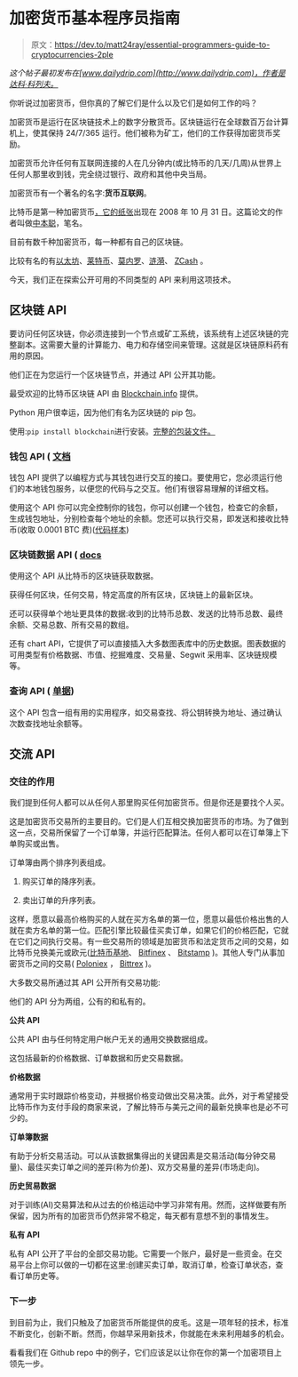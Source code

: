 # 加密货币基本程序员指南

> 原文：<https://dev.to/matt24ray/essential-programmers-guide-to-cryptocurrencies-2ple>

*这个帖子最初发布在[www.dailydrip.com](http://www.dailydrip.com)，作者是达科·科列夫。*

你听说过加密货币，但你真的了解它们是什么以及它们是如何工作的吗？

加密货币是运行在区块链技术上的数字分散货币。区块链运行在全球数百万台计算机上，使其保持 24/7/365 运行。他们被称为矿工，他们的工作获得加密货币奖励。

加密货币允许任何有互联网连接的人在几分钟内(或比特币的几天/几周)从世界上任何人那里收到钱，完全绕过银行、政府和其他中央当局。

加密货币有一个著名的名字:**货币互联网**。

比特币是第一种加密货币[，它的纸张](https://bitcoin.org/bitcoin.pdf)出现在 2008 年 10 月 31 日。这篇论文的作者叫做[中本聪](https://www.wikiwand.com/en/Satoshi_Nakamoto)，笔名。

目前有数千种加密货币，每一种都有自己的区块链。

比较有名的有[以太坊](https://www.ethereum.org/)、[莱特币](https://litecoin.com/)、[莫内罗](https://getmonero.org/)、[涟漪](https://ripple.com/)、 [ZCash](https://z.cash/) 。

今天，我们正在探索公开可用的不同类型的 API 来利用这项技术。

## **区块链 API**

要访问任何区块链，你必须连接到一个节点或矿工系统，该系统有上述区块链的完整副本。这需要大量的计算能力、电力和存储空间来管理。这就是区块链原料药有用的原因。

他们正在为您运行一个区块链节点，并通过 API 公开其功能。

最受欢迎的比特币区块链 API 由 [Blockchain.info](https://blockchain.info/api/) 提供。

Python 用户很幸运，因为他们有名为区块链的 pip 包。

使用:`pip install blockchain`进行安装。[完整的包装文件。](https://github.com/blockchain/api-v1-client-python)

### 钱包 API ( [文档](https://blockchain.info/api/blockchain_wallet_api)

钱包 API 提供了以编程方式与其钱包进行交互的接口。要使用它，您必须运行他们的本地钱包服务，以便您的代码与之交互。他们有很容易理解的详细文档。

使用这个 API 你可以完全控制你的钱包，你可以创建一个钱包，检查它的余额，生成钱包地址，分别检查每个地址的余额。您还可以执行交易，即发送和接收比特币(收取 0.0001 BTC 费)([代码样本](https://github.com/KolevDarko/crypto-api-intro/blob/master/blockchain_info/wallet_api.py))

### 区块链数据 API ( [docs](https://blockchain.info/api/blockchain_api)

使用这个 API 从比特币的区块链获取数据。

获得任何区块，任何交易，特定高度的所有区块，区块链上的最新区块。

还可以获得单个地址更具体的数据:收到的比特币总数、发送的比特币总数、最终余额、交易总数、所有交易的数组。

还有 chart API，它提供了可以直接插入大多数图表库中的历史数据。图表数据的可用类型有价格数据、市值、挖掘难度、交易量、Segwit 采用率、区块链规模等。

### 查询 API ( [单据](https://blockchain.info/q))

这个 API 包含一组有用的实用程序，如交易查找、将公钥转换为地址、通过确认次数查找地址余额等。

## **交流 API**

### 交往的作用

我们提到任何人都可以从任何人那里购买任何加密货币。但是你还是要找个人买。

这是加密货币交易所的主要目的。它们是人们互相交换加密货币的市场。为了做到这一点，交易所保留了一个订单簿，并运行匹配算法。任何人都可以在订单簿上下单购买或出售。

订单簿由两个排序列表组成。

1.  购买订单的降序列表。

2.  卖出订单的升序列表。

这样，愿意以最高价格购买的人就在买方名单的第一位，愿意以最低价格出售的人就在卖方名单的第一位。匹配引擎比较最佳买卖订单，如果它们的价格匹配，它就在它们之间执行交易。有一些交易所的领域是加密货币和法定货币之间的交易，如比特币兑换美元或欧元([比特币基地](https://www.gdax.com/)、 [Bitfinex](https://bitfinex.com/) 、 [Bitstamp](https://bitstamp.com/) )。其他人专门从事加密货币之间的交易( [Poloniex](http://poloniex.com/) ， [Bittrex](http://bittrex.com/) )。

大多数交易所通过其 API 公开所有交易功能:

他们的 API 分为两组，公有的和私有的。

**公共 API**

公共 API 由与任何特定用户帐户无关的通用交换数据组成。

这包括最新的价格数据、订单数据和历史交易数据。

**价格数据**

通常用于实时跟踪价格变动，并根据价格变动做出交易决策。此外，对于希望接受比特币作为支付手段的商家来说，了解比特币与美元之间的最新兑换率也是必不可少的。

**订单簿数据**

有助于分析交易活动。可以从该数据集得出的关键因素是交易活动(每分钟交易量)、最佳买卖订单之间的差异(称为价差)、双方交易量的差异(市场走向)。

**历史贸易数据**

对于训练(AI)交易算法和从过去的价格运动中学习非常有用。然而，这样做要有所保留，因为所有的加密货币仍然非常不稳定，每天都有意想不到的事情发生。

**私有 API**

私有 API 公开了平台的全部交易功能。它需要一个账户，最好是一些资金。在交易平台上你可以做的一切都在这里:创建买卖订单，取消订单，检查订单状态，查看订单历史等。

### 下一步

到目前为止，我们只触及了加密货币所能提供的皮毛。这是一项年轻的技术，标准不断变化，创新不断。然而，你越早采用新技术，你就能在未来利用越多的机会。

看看我们在 Github repo 中的例子，它们应该足以让你在你的第一个加密项目上领先一步。